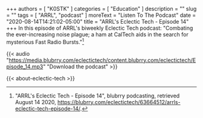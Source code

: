 +++
authors = [ "K0STK" ]
categories = [ "Education" ]
description = ""
slug = ""
tags = [ "ARRL", "podcast" ]
moreText = "Listen To The Podcast"
date = "2020-08-14T14:21:02-05:00"
title = "ARRL's Eclectic Tech - Episode 14"
+++
In this episode of ARRL's biweekly Eclectic Tech podcast: "Combating the ever-increasing noise plague; a ham at CalTech aids in the search for mysterious Fast Radio Bursts."[^1]

[^1]: "ARRL's Eclectic Tech - Episode 14", blubrry podcasting, retrieved August 14 2020, https://blubrry.com/eclectictech/63664512/arrls-eclectic-tech-episode-14/.

<!--more-->

{{< audio "https://media.blubrry.com/eclectictech/content.blubrry.com/eclectictech/Episode_14.mp3" "Download the podcast" >}}

{{< about-eclectic-tech >}}
